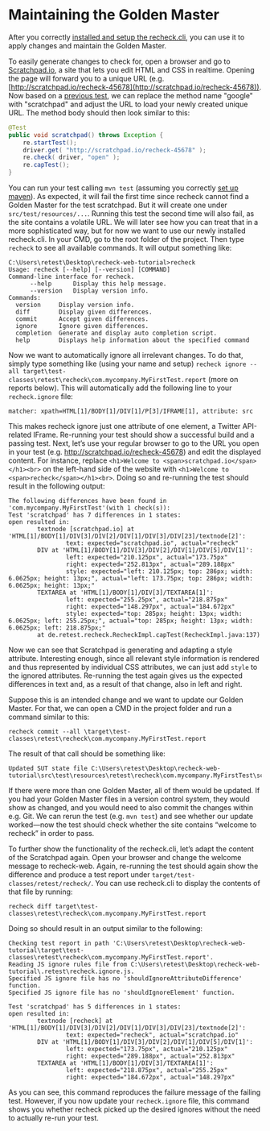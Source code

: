 # Maintaining the Golden Master

After you correctly [installed and setup the recheck.cli](../setup/setup.md), you can use it to apply changes and maintain the Golden Master.

To easily generate changes to check for, open a browser and go to [Scratchpad.io](http://scratchpad.io), a site that lets you edit HTML and CSS in realtime. Opening the page will forward you to a unique URL (e.g. [http://scratchpad.io/recheck-45678](http://scratchpad.io/recheck-45678)). Now based on a [previous test](../../recheck-web/tutorial/explicit-checks.md), we can replace the method name "google" with "scratchpad" and adjust the URL to load your newly created unique URL. The method body should then look similar to this:

```java
@Test
public void scratchpad() throws Exception {
	re.startTest();
	driver.get( "http://scratchpad.io/recheck-45678" );
	re.check( driver, "open" );
	re.capTest();
}
```

You can run your test calling `mvn test` (assuming you correctly [set up maven](../../recheck-web/setup/maven.md)). As expected, it will fail the first time since recheck cannot find a Golden Master for the test scratchpad. But it will create one under `src/test/resources/...`. Running this test the second time will also fail, as the site contains a volatile URL. We will later see how you can treat that in a more sophisticated way, but for now we want to use our newly installed recheck.cli. In your CMD, go to the root folder of the project. Then type `recheck` to see all available commands. It will output something like:

```text
C:\Users\retest\Desktop\recheck-web-tutorial>recheck
Usage: recheck [--help] [--version] [COMMAND]
Command-line interface for recheck.
      --help      Display this help message.
      --version   Display version info.
Commands:
  version     Display version info.
  diff        Display given differences.
  commit      Accept given differences.
  ignore      Ignore given differences.
  completion  Generate and display auto completion script.
  help        Displays help information about the specified command
```

Now we want to automatically ignore all irrelevant changes. To do that, simply type something like (using your name and setup) `recheck ignore --all target\test-classes\retest\recheck\com.mycompany.MyFirstTest.report` (more on reports below). This will automatically add the following line to your `recheck.ignore` file:

```text
matcher: xpath=HTML[1]/BODY[1]/DIV[1]/P[3]/IFRAME[1], attribute: src
```

This makes recheck ignore just one attribute of one element, a Twitter API-related IFrame. Re-running your test should show a successful build and a passing test. Next, let’s use your regular browser to go to the URL you open in your test (e.g. http://scratchpad.io/recheck-45678) and edit the displayed content. For instance, replace `<h1>Welcome to <span>scratchpad.io</span></h1><br>` on the left-hand side of the website with `<h1>Welcome to <span>recheck</span></h1><br>`. Doing so and re-running the test should result in the following output:

```text
The following differences have been found in 'com.mycompany.MyFirstTest'(with 1 check(s)):
Test 'scratchpad' has 7 differences in 1 states:
open resulted in:
        textnode [scratchpad.io] at 'HTML[1]/BODY[1]/DIV[3]/DIV[2]/DIV[1]/DIV[3]/DIV[23]/textnode[2]':
                text: expected="scratchpad.io", actual="recheck"
        DIV at 'HTML[1]/BODY[1]/DIV[3]/DIV[2]/DIV[1]/DIV[5]/DIV[1]':
                left: expected="210.125px", actual="173.75px"
                right: expected="252.813px", actual="289.188px"
                style: expected="left: 210.125px; top: 286px; width: 6.0625px; height: 13px;", actual="left: 173.75px; top: 286px; width: 6.0625px; height: 13px;"
        TEXTAREA at 'HTML[1]/BODY[1]/DIV[3]/TEXTAREA[1]':
                left: expected="255.25px", actual="218.875px"
                right: expected="148.297px", actual="184.672px"
                style: expected="top: 285px; height: 13px; width: 6.0625px; left: 255.25px;", actual="top: 285px; height: 13px; width: 6.0625px; left: 218.875px;"
        at de.retest.recheck.RecheckImpl.capTest(RecheckImpl.java:137)
```

Now we can see that Scratchpad is generating and adapting a style attribute. Interesting enough, since all relevant style information is rendered and thus represented by individual CSS attributes, we can just add `style` to the ignored attributes. Re-running the test again gives us the expected differences in text and, as a result of that change, also in left and right.

Suppose this is an intended change and we want to update our Golden Master. For that, we can open a CMD in the project folder and run a command similar to this:

```text
recheck commit --all \target\test-classes\retest\recheck\com.mycompany.MyFirstTest.report
```

The result of that call should be something like:

```text
Updated SUT state file C:\Users\retest\Desktop\recheck-web-tutorial\src\test\resources\retest\recheck\com.mycompany.MyFirstTest\scratchpad.open.recheck
```

If there were more than one Golden Master, all of them would be updated. If you had your Golden Master files in a version control system, they would show as changed, and you would need to also commit the changes within e.g. Git. We can rerun the test (e.g. `mvn test`) and see whether our update worked—now the test should check whether the site contains “welcome to recheck” in order to pass.

To further show the functionality of the recheck.cli, let’s adapt the content of the Scratchpad again. Open your browser and change the welcome message to recheck-web. Again, re-running the test should again show the difference and produce a test report under `target/test-classes/retest/recheck/`. You can use recheck.cli to display the contents of that file by running:

```text
recheck diff target\test-classes\retest\recheck\com.mycompany.MyFirstTest.report
```

Doing so should result in an output similar to the following:

```text
Checking test report in path 'C:\Users\retest\Desktop\recheck-web-tutorial\target\test-classes\retest\recheck\com.mycompany.MyFirstTest.report'.
Reading JS ignore rules file from C:\Users\retest\Desktop\recheck-web-tutorial\.retest\recheck.ignore.js.
Specified JS ignore file has no 'shouldIgnoreAttributeDifference' function.
Specified JS ignore file has no 'shouldIgnoreElement' function.

Test 'scratchpad' has 5 differences in 1 states:
open resulted in:
        textnode [recheck] at 'HTML[1]/BODY[1]/DIV[3]/DIV[2]/DIV[1]/DIV[3]/DIV[23]/textnode[2]':
                text: expected="recheck", actual="scratchpad.io"
        DIV at 'HTML[1]/BODY[1]/DIV[3]/DIV[2]/DIV[1]/DIV[5]/DIV[1]':
                left: expected="173.75px", actual="210.125px"
                right: expected="289.188px", actual="252.813px"
        TEXTAREA at 'HTML[1]/BODY[1]/DIV[3]/TEXTAREA[1]':
                left: expected="218.875px", actual="255.25px"
                right: expected="184.672px", actual="148.297px"
```

As you can see, this command reproduces the failure message of the failing test. However, if you now update your `recheck.ignore` file, this command shows you whether recheck picked up the desired ignores without the need to actually re-run your test.
